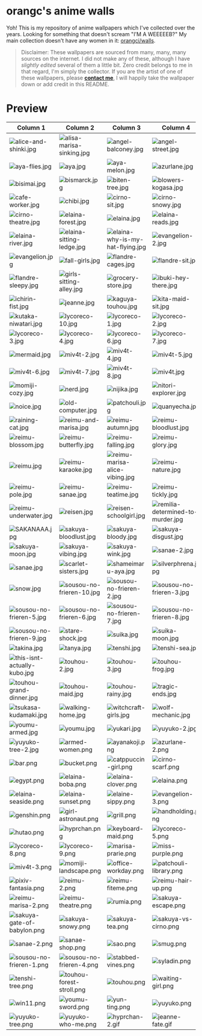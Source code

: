 # orangc's anime walls
Yoh! This is my repository of anime wallpapers which I've collected over the years. Looking for something that doesn't scream "I'M A WEEEEEB?" My main collection doesn't have any women in it: [orangci/walls](https://github.com/orangci/walls).

> Disclaimer: These wallpapers are sourced from many, many, many sources on the internet. I did not make any of these, although I have *slightly edited* several of them a little bit. Zero credit belongs to me in that regard, I'm simply the collector. If you are the artist of one of these wallpapers, please [**contact me**](https://orangc.net), I will happily take the wallpaper down or add credit in this README.
# Preview
| Column 1 | Column 2 | Column 3 | Column 4 |
|---------|---------|---------|---------|
| ![alice-and-shinki.jpg](https://raw.githubusercontent.com/orangci/aniwalls/main/alice-and-shinki.jpg) | ![alisa-marisa-sinking.jpg](https://raw.githubusercontent.com/orangci/aniwalls/main/alisa-marisa-sinking.jpg) | ![angel-balconey.jpg](https://raw.githubusercontent.com/orangci/aniwalls/main/angel-balconey.jpg) | ![angel-street.jpg](https://raw.githubusercontent.com/orangci/aniwalls/main/angel-street.jpg) |
| ![aya-flies.jpg](https://raw.githubusercontent.com/orangci/aniwalls/main/aya-flies.jpg) | ![aya.jpg](https://raw.githubusercontent.com/orangci/aniwalls/main/aya.jpg) | ![aya-melon.jpg](https://raw.githubusercontent.com/orangci/aniwalls/main/aya-melon.jpg) | ![azurlane.jpg](https://raw.githubusercontent.com/orangci/aniwalls/main/azurlane.jpg) |
| ![bisimai.jpg](https://raw.githubusercontent.com/orangci/aniwalls/main/bisimai.jpg) | ![bismarck.jpg](https://raw.githubusercontent.com/orangci/aniwalls/main/bismarck.jpg) | ![biten-tree.jpg](https://raw.githubusercontent.com/orangci/aniwalls/main/biten-tree.jpg) | ![blowers-kogasa.jpg](https://raw.githubusercontent.com/orangci/aniwalls/main/blowers-kogasa.jpg) |
| ![cafe-worker.jpg](https://raw.githubusercontent.com/orangci/aniwalls/main/cafe-worker.jpg) | ![chibi.jpg](https://raw.githubusercontent.com/orangci/aniwalls/main/chibi.jpg) | ![cirno-sit.jpg](https://raw.githubusercontent.com/orangci/aniwalls/main/cirno-sit.jpg) | ![cirno-snowy.jpg](https://raw.githubusercontent.com/orangci/aniwalls/main/cirno-snowy.jpg) |
| ![cirno-theatre.jpg](https://raw.githubusercontent.com/orangci/aniwalls/main/cirno-theatre.jpg) | ![elaina-forest.jpg](https://raw.githubusercontent.com/orangci/aniwalls/main/elaina-forest.jpg) | ![elaina.jpg](https://raw.githubusercontent.com/orangci/aniwalls/main/elaina.jpg) | ![elaina-reads.jpg](https://raw.githubusercontent.com/orangci/aniwalls/main/elaina-reads.jpg) |
| ![elaina-river.jpg](https://raw.githubusercontent.com/orangci/aniwalls/main/elaina-river.jpg) | ![elaina-sitting-ledge.jpg](https://raw.githubusercontent.com/orangci/aniwalls/main/elaina-sitting-ledge.jpg) | ![elaina-why-is-my-hat-flying.jpg](https://raw.githubusercontent.com/orangci/aniwalls/main/elaina-why-is-my-hat-flying.jpg) | ![evangelion-2.jpg](https://raw.githubusercontent.com/orangci/aniwalls/main/evangelion-2.jpg) |
| ![evangelion.jpg](https://raw.githubusercontent.com/orangci/aniwalls/main/evangelion.jpg) | ![fall-girls.jpg](https://raw.githubusercontent.com/orangci/aniwalls/main/fall-girls.jpg) | ![flandre-cages.jpg](https://raw.githubusercontent.com/orangci/aniwalls/main/flandre-cages.jpg) | ![flandre-sit.jpg](https://raw.githubusercontent.com/orangci/aniwalls/main/flandre-sit.jpg) |
| ![flandre-sleepy.jpg](https://raw.githubusercontent.com/orangci/aniwalls/main/flandre-sleepy.jpg) | ![girls-sitting-alley.jpg](https://raw.githubusercontent.com/orangci/aniwalls/main/girls-sitting-alley.jpg) | ![grocery-store.jpg](https://raw.githubusercontent.com/orangci/aniwalls/main/grocery-store.jpg) | ![ibuki-hey-there.jpg](https://raw.githubusercontent.com/orangci/aniwalls/main/ibuki-hey-there.jpg) |
| ![ichirin-fist.jpg](https://raw.githubusercontent.com/orangci/aniwalls/main/ichirin-fist.jpg) | ![jeanne.jpg](https://raw.githubusercontent.com/orangci/aniwalls/main/jeanne.jpg) | ![kaguya-touhou.jpg](https://raw.githubusercontent.com/orangci/aniwalls/main/kaguya-touhou.jpg) | ![kita-maid-sit.jpg](https://raw.githubusercontent.com/orangci/aniwalls/main/kita-maid-sit.jpg) |
| ![kutaka-niwatari.jpg](https://raw.githubusercontent.com/orangci/aniwalls/main/kutaka-niwatari.jpg) | ![lycoreco-10.jpg](https://raw.githubusercontent.com/orangci/aniwalls/main/lycoreco-10.jpg) | ![lycoreco-1.jpg](https://raw.githubusercontent.com/orangci/aniwalls/main/lycoreco-1.jpg) | ![lycoreco-2.jpg](https://raw.githubusercontent.com/orangci/aniwalls/main/lycoreco-2.jpg) |
| ![lycoreco-3.jpg](https://raw.githubusercontent.com/orangci/aniwalls/main/lycoreco-3.jpg) | ![lycoreco-4.jpg](https://raw.githubusercontent.com/orangci/aniwalls/main/lycoreco-4.jpg) | ![lycoreco-6.jpg](https://raw.githubusercontent.com/orangci/aniwalls/main/lycoreco-6.jpg) | ![lycoreco-7.jpg](https://raw.githubusercontent.com/orangci/aniwalls/main/lycoreco-7.jpg) |
| ![mermaid.jpg](https://raw.githubusercontent.com/orangci/aniwalls/main/mermaid.jpg) | ![miv4t-2.jpg](https://raw.githubusercontent.com/orangci/aniwalls/main/miv4t-2.jpg) | ![miv4t-4.jpg](https://raw.githubusercontent.com/orangci/aniwalls/main/miv4t-4.jpg) | ![miv4t-5.jpg](https://raw.githubusercontent.com/orangci/aniwalls/main/miv4t-5.jpg) |
| ![miv4t-6.jpg](https://raw.githubusercontent.com/orangci/aniwalls/main/miv4t-6.jpg) | ![miv4t-7.jpg](https://raw.githubusercontent.com/orangci/aniwalls/main/miv4t-7.jpg) | ![miv4t-8.jpg](https://raw.githubusercontent.com/orangci/aniwalls/main/miv4t-8.jpg) | ![miv4t.jpg](https://raw.githubusercontent.com/orangci/aniwalls/main/miv4t.jpg) |
| ![momiji-cozy.jpg](https://raw.githubusercontent.com/orangci/aniwalls/main/momiji-cozy.jpg) | ![nerd.jpg](https://raw.githubusercontent.com/orangci/aniwalls/main/nerd.jpg) | ![nijika.jpg](https://raw.githubusercontent.com/orangci/aniwalls/main/nijika.jpg) | ![nitori-explorer.jpg](https://raw.githubusercontent.com/orangci/aniwalls/main/nitori-explorer.jpg) |
| ![noice.jpg](https://raw.githubusercontent.com/orangci/aniwalls/main/noice.jpg) | ![old-computer.jpg](https://raw.githubusercontent.com/orangci/aniwalls/main/old-computer.jpg) | ![patchouli.jpg](https://raw.githubusercontent.com/orangci/aniwalls/main/patchouli.jpg) | ![quanyecha.jpg](https://raw.githubusercontent.com/orangci/aniwalls/main/quanyecha.jpg) |
| ![raining-cat.jpg](https://raw.githubusercontent.com/orangci/aniwalls/main/raining-cat.jpg) | ![reimu-and-marisa.jpg](https://raw.githubusercontent.com/orangci/aniwalls/main/reimu-and-marisa.jpg) | ![reimu-autumn.jpg](https://raw.githubusercontent.com/orangci/aniwalls/main/reimu-autumn.jpg) | ![reimu-bloodlust.jpg](https://raw.githubusercontent.com/orangci/aniwalls/main/reimu-bloodlust.jpg) |
| ![reimu-blossom.jpg](https://raw.githubusercontent.com/orangci/aniwalls/main/reimu-blossom.jpg) | ![reimu-butterfly.jpg](https://raw.githubusercontent.com/orangci/aniwalls/main/reimu-butterfly.jpg) | ![reimu-falling.jpg](https://raw.githubusercontent.com/orangci/aniwalls/main/reimu-falling.jpg) | ![reimu-glory.jpg](https://raw.githubusercontent.com/orangci/aniwalls/main/reimu-glory.jpg) |
| ![reimu.jpg](https://raw.githubusercontent.com/orangci/aniwalls/main/reimu.jpg) | ![reimu-karaoke.jpg](https://raw.githubusercontent.com/orangci/aniwalls/main/reimu-karaoke.jpg) | ![reimu-marisa-alice-vibing.jpg](https://raw.githubusercontent.com/orangci/aniwalls/main/reimu-marisa-alice-vibing.jpg) | ![reimu-nature.jpg](https://raw.githubusercontent.com/orangci/aniwalls/main/reimu-nature.jpg) |
| ![reimu-pole.jpg](https://raw.githubusercontent.com/orangci/aniwalls/main/reimu-pole.jpg) | ![reimu-sanae.jpg](https://raw.githubusercontent.com/orangci/aniwalls/main/reimu-sanae.jpg) | ![reimu-teatime.jpg](https://raw.githubusercontent.com/orangci/aniwalls/main/reimu-teatime.jpg) | ![reimu-tickly.jpg](https://raw.githubusercontent.com/orangci/aniwalls/main/reimu-tickly.jpg) |
| ![reimu-underwater.jpg](https://raw.githubusercontent.com/orangci/aniwalls/main/reimu-underwater.jpg) | ![reisen.jpg](https://raw.githubusercontent.com/orangci/aniwalls/main/reisen.jpg) | ![reisen-schoolgirl.jpg](https://raw.githubusercontent.com/orangci/aniwalls/main/reisen-schoolgirl.jpg) | ![remilia-determined-to-murder.jpg](https://raw.githubusercontent.com/orangci/aniwalls/main/remilia-determined-to-murder.jpg) |
| ![SAKANAAA.jpg](https://raw.githubusercontent.com/orangci/aniwalls/main/SAKANAAA.jpg) | ![sakuya-bloodlust.jpg](https://raw.githubusercontent.com/orangci/aniwalls/main/sakuya-bloodlust.jpg) | ![sakuya-bloody.jpg](https://raw.githubusercontent.com/orangci/aniwalls/main/sakuya-bloody.jpg) | ![sakuya-disgust.jpg](https://raw.githubusercontent.com/orangci/aniwalls/main/sakuya-disgust.jpg) |
| ![sakuya-moon.jpg](https://raw.githubusercontent.com/orangci/aniwalls/main/sakuya-moon.jpg) | ![sakuya-vibing.jpg](https://raw.githubusercontent.com/orangci/aniwalls/main/sakuya-vibing.jpg) | ![sakuya-wink.jpg](https://raw.githubusercontent.com/orangci/aniwalls/main/sakuya-wink.jpg) | ![sanae-2.jpg](https://raw.githubusercontent.com/orangci/aniwalls/main/sanae-2.jpg) |
| ![sanae.jpg](https://raw.githubusercontent.com/orangci/aniwalls/main/sanae.jpg) | ![scarlet-sisters.jpg](https://raw.githubusercontent.com/orangci/aniwalls/main/scarlet-sisters.jpg) | ![shameimaru-aya.jpg](https://raw.githubusercontent.com/orangci/aniwalls/main/shameimaru-aya.jpg) | ![silverphrena.jpg](https://raw.githubusercontent.com/orangci/aniwalls/main/silverphrena.jpg) |
| ![snow.jpg](https://raw.githubusercontent.com/orangci/aniwalls/main/snow.jpg) | ![sousou-no-frieren-10.jpg](https://raw.githubusercontent.com/orangci/aniwalls/main/sousou-no-frieren-10.jpg) | ![sousou-no-frieren-2.jpg](https://raw.githubusercontent.com/orangci/aniwalls/main/sousou-no-frieren-2.jpg) | ![sousou-no-frieren-3.jpg](https://raw.githubusercontent.com/orangci/aniwalls/main/sousou-no-frieren-3.jpg) |
| ![sousou-no-frieren-5.jpg](https://raw.githubusercontent.com/orangci/aniwalls/main/sousou-no-frieren-5.jpg) | ![sousou-no-frieren-6.jpg](https://raw.githubusercontent.com/orangci/aniwalls/main/sousou-no-frieren-6.jpg) | ![sousou-no-frieren-7.jpg](https://raw.githubusercontent.com/orangci/aniwalls/main/sousou-no-frieren-7.jpg) | ![sousou-no-frieren-8.jpg](https://raw.githubusercontent.com/orangci/aniwalls/main/sousou-no-frieren-8.jpg) |
| ![sousou-no-frieren-9.jpg](https://raw.githubusercontent.com/orangci/aniwalls/main/sousou-no-frieren-9.jpg) | ![stare-shock.jpg](https://raw.githubusercontent.com/orangci/aniwalls/main/stare-shock.jpg) | ![suika.jpg](https://raw.githubusercontent.com/orangci/aniwalls/main/suika.jpg) | ![suika-moon.jpg](https://raw.githubusercontent.com/orangci/aniwalls/main/suika-moon.jpg) |
| ![takina.jpg](https://raw.githubusercontent.com/orangci/aniwalls/main/takina.jpg) | ![tanya.jpg](https://raw.githubusercontent.com/orangci/aniwalls/main/tanya.jpg) | ![tenshi.jpg](https://raw.githubusercontent.com/orangci/aniwalls/main/tenshi.jpg) | ![tenshi-sea.jpg](https://raw.githubusercontent.com/orangci/aniwalls/main/tenshi-sea.jpg) |
| ![this-isnt-actually-kubo.jpg](https://raw.githubusercontent.com/orangci/aniwalls/main/this-isnt-actually-kubo.jpg) | ![touhou-2.jpg](https://raw.githubusercontent.com/orangci/aniwalls/main/touhou-2.jpg) | ![touhou-3.jpg](https://raw.githubusercontent.com/orangci/aniwalls/main/touhou-3.jpg) | ![touhou-frog.jpg](https://raw.githubusercontent.com/orangci/aniwalls/main/touhou-frog.jpg) |
| ![touhou-grand-dinner.jpg](https://raw.githubusercontent.com/orangci/aniwalls/main/touhou-grand-dinner.jpg) | ![touhou-maid.jpg](https://raw.githubusercontent.com/orangci/aniwalls/main/touhou-maid.jpg) | ![touhou-rainy.jpg](https://raw.githubusercontent.com/orangci/aniwalls/main/touhou-rainy.jpg) | ![tragic-ends.jpg](https://raw.githubusercontent.com/orangci/aniwalls/main/tragic-ends.jpg) |
| ![tsukasa-kudamaki.jpg](https://raw.githubusercontent.com/orangci/aniwalls/main/tsukasa-kudamaki.jpg) | ![walking-home.jpg](https://raw.githubusercontent.com/orangci/aniwalls/main/walking-home.jpg) | ![witchcraft-girls.jpg](https://raw.githubusercontent.com/orangci/aniwalls/main/witchcraft-girls.jpg) | ![wolf-mechanic.jpg](https://raw.githubusercontent.com/orangci/aniwalls/main/wolf-mechanic.jpg) |
| ![youmu-armed.jpg](https://raw.githubusercontent.com/orangci/aniwalls/main/youmu-armed.jpg) | ![youmu.jpg](https://raw.githubusercontent.com/orangci/aniwalls/main/youmu.jpg) | ![yukari.jpg](https://raw.githubusercontent.com/orangci/aniwalls/main/yukari.jpg) | ![yuyuko-2.jpg](https://raw.githubusercontent.com/orangci/aniwalls/main/yuyuko-2.jpg) |
| ![yuyuko-tree-2.jpg](https://raw.githubusercontent.com/orangci/aniwalls/main/yuyuko-tree-2.jpg) | ![armed-women.png](https://raw.githubusercontent.com/orangci/aniwalls/main/armed-women.png) | ![ayanakoji.png](https://raw.githubusercontent.com/orangci/aniwalls/main/ayanakoji.png) | ![azurlane-2.png](https://raw.githubusercontent.com/orangci/aniwalls/main/azurlane-2.png) |
| ![bar.png](https://raw.githubusercontent.com/orangci/aniwalls/main/bar.png) | ![bucket.png](https://raw.githubusercontent.com/orangci/aniwalls/main/bucket.png) | ![catppuccin-girl.png](https://raw.githubusercontent.com/orangci/aniwalls/main/catppuccin-girl.png) | ![cirno-scarf.png](https://raw.githubusercontent.com/orangci/aniwalls/main/cirno-scarf.png) |
| ![egypt.png](https://raw.githubusercontent.com/orangci/aniwalls/main/egypt.png) | ![elaina-boba.png](https://raw.githubusercontent.com/orangci/aniwalls/main/elaina-boba.png) | ![elaina-clover.png](https://raw.githubusercontent.com/orangci/aniwalls/main/elaina-clover.png) | ![elaina.png](https://raw.githubusercontent.com/orangci/aniwalls/main/elaina.png) |
| ![elaina-seaside.png](https://raw.githubusercontent.com/orangci/aniwalls/main/elaina-seaside.png) | ![elaina-sunset.png](https://raw.githubusercontent.com/orangci/aniwalls/main/elaina-sunset.png) | ![elaine-sippy.png](https://raw.githubusercontent.com/orangci/aniwalls/main/elaine-sippy.png) | ![evangelion-3.png](https://raw.githubusercontent.com/orangci/aniwalls/main/evangelion-3.png) |
| ![genshin.png](https://raw.githubusercontent.com/orangci/aniwalls/main/genshin.png) | ![girl-astronaut.png](https://raw.githubusercontent.com/orangci/aniwalls/main/girl-astronaut.png) | ![grill.png](https://raw.githubusercontent.com/orangci/aniwalls/main/grill.png) | ![handholding.png](https://raw.githubusercontent.com/orangci/aniwalls/main/handholding.png) |
| ![hutao.png](https://raw.githubusercontent.com/orangci/aniwalls/main/hutao.png) | ![hyprchan.png](https://raw.githubusercontent.com/orangci/aniwalls/main/hyprchan.png) | ![keyboard-maid.png](https://raw.githubusercontent.com/orangci/aniwalls/main/keyboard-maid.png) | ![lycoreco-5.png](https://raw.githubusercontent.com/orangci/aniwalls/main/lycoreco-5.png) |
| ![lycoreco-8.png](https://raw.githubusercontent.com/orangci/aniwalls/main/lycoreco-8.png) | ![lycoreco-9.png](https://raw.githubusercontent.com/orangci/aniwalls/main/lycoreco-9.png) | ![marisa-prarie.png](https://raw.githubusercontent.com/orangci/aniwalls/main/marisa-prarie.png) | ![miss-purple.png](https://raw.githubusercontent.com/orangci/aniwalls/main/miss-purple.png) |
| ![miv4t-3.png](https://raw.githubusercontent.com/orangci/aniwalls/main/miv4t-3.png) | ![momiji-landscape.png](https://raw.githubusercontent.com/orangci/aniwalls/main/momiji-landscape.png) | ![office-workday.png](https://raw.githubusercontent.com/orangci/aniwalls/main/office-workday.png) | ![patchouli-library.png](https://raw.githubusercontent.com/orangci/aniwalls/main/patchouli-library.png) |
| ![pixiv-fantasia.png](https://raw.githubusercontent.com/orangci/aniwalls/main/pixiv-fantasia.png) | ![reimu-2.png](https://raw.githubusercontent.com/orangci/aniwalls/main/reimu-2.png) | ![reimu-fiteme.png](https://raw.githubusercontent.com/orangci/aniwalls/main/reimu-fiteme.png) | ![reimu-hair-up.png](https://raw.githubusercontent.com/orangci/aniwalls/main/reimu-hair-up.png) |
| ![reimu-marisa-2.png](https://raw.githubusercontent.com/orangci/aniwalls/main/reimu-marisa-2.png) | ![reimu-theatre.png](https://raw.githubusercontent.com/orangci/aniwalls/main/reimu-theatre.png) | ![rumia.png](https://raw.githubusercontent.com/orangci/aniwalls/main/rumia.png) | ![sakuya-escape.png](https://raw.githubusercontent.com/orangci/aniwalls/main/sakuya-escape.png) |
| ![sakuya-gate-of-babylon.png](https://raw.githubusercontent.com/orangci/aniwalls/main/sakuya-gate-of-babylon.png) | ![sakuya-snowy.png](https://raw.githubusercontent.com/orangci/aniwalls/main/sakuya-snowy.png) | ![sakuya-tea.png](https://raw.githubusercontent.com/orangci/aniwalls/main/sakuya-tea.png) | ![sakuya-vs-cirno.png](https://raw.githubusercontent.com/orangci/aniwalls/main/sakuya-vs-cirno.png) |
| ![sanae-2.png](https://raw.githubusercontent.com/orangci/aniwalls/main/sanae-2.png) | ![sanae-shop.png](https://raw.githubusercontent.com/orangci/aniwalls/main/sanae-shop.png) | ![sao.png](https://raw.githubusercontent.com/orangci/aniwalls/main/sao.png) | ![smug.png](https://raw.githubusercontent.com/orangci/aniwalls/main/smug.png) |
| ![sousou-no-frieren-1.png](https://raw.githubusercontent.com/orangci/aniwalls/main/sousou-no-frieren-1.png) | ![sousou-no-frieren-4.png](https://raw.githubusercontent.com/orangci/aniwalls/main/sousou-no-frieren-4.png) | ![stabbed-vines.png](https://raw.githubusercontent.com/orangci/aniwalls/main/stabbed-vines.png) | ![syladin.png](https://raw.githubusercontent.com/orangci/aniwalls/main/syladin.png) |
| ![tenshi-tree.png](https://raw.githubusercontent.com/orangci/aniwalls/main/tenshi-tree.png) | ![touhou-forest-stroll.png](https://raw.githubusercontent.com/orangci/aniwalls/main/touhou-forest-stroll.png) | ![touhou.png](https://raw.githubusercontent.com/orangci/aniwalls/main/touhou.png) | ![waiting-girl.png](https://raw.githubusercontent.com/orangci/aniwalls/main/waiting-girl.png) |
| ![win11.png](https://raw.githubusercontent.com/orangci/aniwalls/main/win11.png) | ![youmu-sword.png](https://raw.githubusercontent.com/orangci/aniwalls/main/youmu-sword.png) | ![yun-ting.png](https://raw.githubusercontent.com/orangci/aniwalls/main/yun-ting.png) | ![yuyuko.png](https://raw.githubusercontent.com/orangci/aniwalls/main/yuyuko.png) |
| ![yuyuko-tree.png](https://raw.githubusercontent.com/orangci/aniwalls/main/yuyuko-tree.png) | ![yuyuko-who-me.png](https://raw.githubusercontent.com/orangci/aniwalls/main/yuyuko-who-me.png) | ![hyprchan-2.gif](https://raw.githubusercontent.com/orangci/aniwalls/main/hyprchan-2.gif) | ![jeanne-fate.gif](https://raw.githubusercontent.com/orangci/aniwalls/main/jeanne-fate.gif) |
